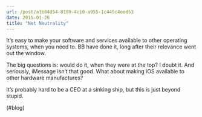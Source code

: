 ```yaml
---
url: /post/a3b04d54-8189-4c10-a955-1c445c4eed53
date: 2015-01-26
title: "Net Neutrality"
---
```


It&#8217;s easy to make your software and services available to other operating systems, when you need to. BB have done it, long after their relevance went out the window.



The big questions is: would do it, when they were at the top? I doubt it. And seriously, iMessage isn&#8217;t that good. What about making iOS available to other hardware manufactures?



It&#8217;s probably hard to be a CEO at a sinking ship, but this is just beyond stupid.



(#blog)